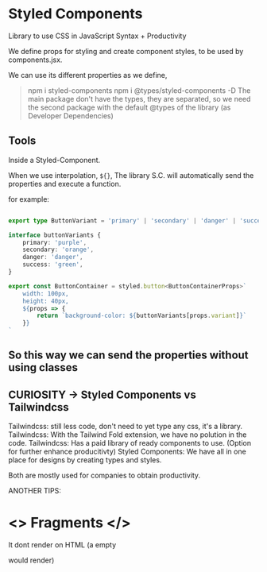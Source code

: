 # Styled Components
Library to use CSS in JavaScript Syntax + Productivity

We define props for styling and create component styles, to be used by components.jsx.

We can use its different properties as we define, 

> npm i styled-components
> npm i @types/styled-components -D 
The main package don't have the types, they are separated, so we need the second package with the default @types of the library (as Developer Dependencies)


## Tools
Inside a Styled-Component.

When we use interpolation, `${}`, The library S.C. will automatically send the properties and execute a function.

for example:


```ts

export type ButtonVariant = 'primary' | 'secondary' | 'danger' | 'success';

interface buttonVariants {
    primary: 'purple',
    secondary: 'orange',
    danger: 'danger',
    success: 'green',
}

export const ButtonContainer = styled.button<ButtonContainerProps>`
    width: 100px,
    height: 40px,
    ${props => {
        return `background-color: ${buttonVariants[props.variant]}`
    }}
`

```

## So this way we can send the properties  without using classes


## CURIOSITY -> Styled Components vs Tailwindcss
Tailwindcss: still less code, don't need to yet type any css, it's a library.
Tailwindcss: With the Tailwind Fold extension, we have no polution in the code.
Tailwindcss: Has a paid library of ready components to use. (Option for further enhance producitivty)
Styled Components: We have all in one place for designs by creating types and styles.

Both are mostly used for companies to obtain productivity.

ANOTHER TIPS:

# <> Fragments </>
It dont render on HTML (a empty <div> would render)